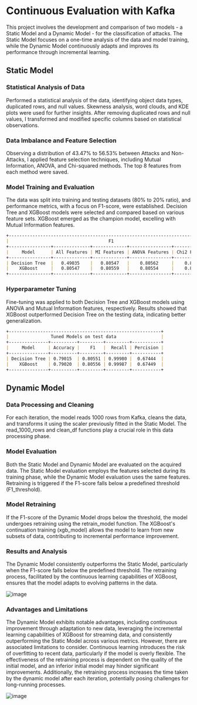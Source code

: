 # **Continuous Evaluation with Kafka**

This project involves the development and comparison of two models - a Static Model and a Dynamic Model - for the classification of attacks. The Static Model focuses on a one-time analysis of the data and model training, while the Dynamic Model continuously adapts and improves its performance through incremental learning.

## **Static Model**
### **Statistical Analysis of Data**

Performed a statistical analysis of the data, identifying object data types, duplicated rows, and null values. Skewness analysis, word clouds, and KDE plots were used for further insights. After removing duplicated rows and null values, I transformed and modified specific columns based on statistical observations.

### **Data Imbalance and Feature Selection**
Observing a distribution of 43.47% to 56.53% between Attacks and Non-Attacks, I applied feature selection techniques, including Mutual Information, ANOVA, and Chi-squared methods. The top 8 features from each method were saved.

### **Model Training and Evaluation**
The data was split into training and testing datasets (80% to 20% ratio), and performance metrics, with a focus on F1-score, were established. Decision Tree and XGBoost models were selected and compared based on various feature sets. XGBoost emerged as the champion model, excelling with Mutual Information features.

```markdown
+------------------------------------------------------------------------------+
|                                      F1                                      |
+----------------+--------------+-------------+----------------+---------------+
|     Model      | All Features | MI Features | ANOVA Features | Chi2 Features |
+----------------+--------------+-------------+----------------+---------------+
| Decision Tree  |   0.49035    |   0.80547   |    0.80562     |    0.80557    |
|    XGBoost     |   0.80547    |   0.80559   |    0.80554     |    0.80554    |
+----------------+--------------+-------------+----------------+---------------+
```

### **Hyperparameter Tuning**
Fine-tuning was applied to both Decision Tree and XGBoost models using ANOVA and Mutual Information features, respectively. Results showed that XGBoost outperformed Decision Tree on the testing data, indicating better generalization.

```markdown
+----------------------------------------------------------+
|                Tuned Models on test data                 |
+---------------+----------+---------+---------+-----------+
|     Model     | Accuracy |    F1   |  Recall | Percision |
+---------------+----------+---------+---------+-----------+
| Decision Tree | 0.79015  | 0.80551 | 0.99980 |  0.67444  |
|    XGBoost    | 0.79020  | 0.80556 | 0.99987 |  0.67449  |
+---------------+----------+---------+---------+-----------+
```

## **Dynamic Model**
### **Data Processing and Cleaning**
For each iteration, the model reads 1000 rows from Kafka, cleans the data, and transforms it using the scaler previously fitted in the Static Model. The read_1000_rows and clean_df functions play a crucial role in this data processing phase.

### **Model Evaluation**
Both the Static Model and Dynamic Model are evaluated on the acquired data. The Static Model evaluation employs the features selected during its training phase, while the Dynamic Model evaluation uses the same features. Retraining is triggered if the F1-score falls below a predefined threshold (F1_threshold).

### **Model Retraining**
If the F1-score of the Dynamic Model drops below the threshold, the model undergoes retraining using the retrain_model function. The XGBoost's continuation training (xgb_model) allows the model to learn from new subsets of data, contributing to incremental performance improvement.

### **Results and Analysis**
The Dynamic Model consistently outperforms the Static Model, particularly when the F1-score falls below the predefined threshold. The retraining process, facilitated by the continuous learning capabilities of XGBoost, ensures that the model adapts to evolving patterns in the data.

![image](https://github.com/yousefshindy/Continuous-Evaluation-with-Kafka/assets/26123408/a9020aab-d35b-4490-b292-925c56bdf779)


### **Advantages and Limitations**
The Dynamic Model exhibits notable advantages, including continuous improvement through adaptation to new data, leveraging the incremental learning capabilities of XGBoost for streaming data, and consistently outperforming the Static Model across various metrics. However, there are associated limitations to consider. Continuous learning introduces the risk of overfitting to recent data, particularly if the model is overly flexible. The effectiveness of the retraining process is dependent on the quality of the initial model, and an inferior initial model may hinder significant improvements. Additionally, the retraining process increases the time taken by the dynamic model after each iteration, potentially posing challenges for long-running processes.

![image](https://github.com/yousefshindy/Continuous-Evaluation-with-Kafka/assets/26123408/25e1b67e-095d-4ccf-9dd0-e8c8c00f778d)




